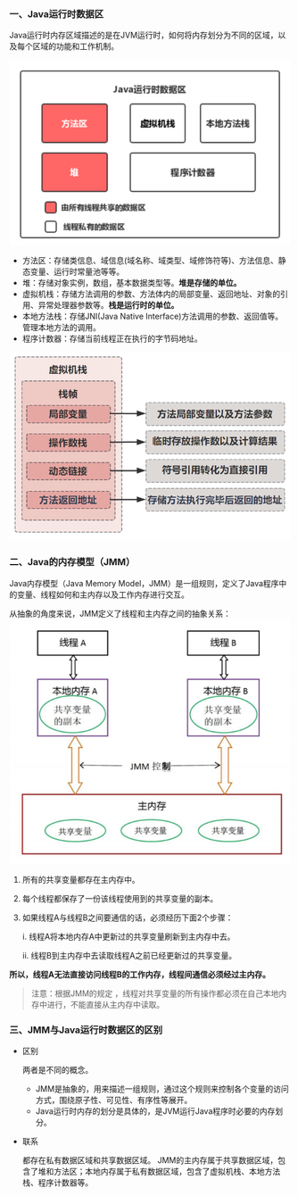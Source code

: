 ### 一、Java运行时数据区
Java运行时内存区域描述的是在JVM运行时，如何将内存划分为不同的区域，以及每个区域的功能和工作机制。

![](pictures/c767ba47.png)

- 方法区：存储类信息、域信息(域名称、域类型、域修饰符等)、方法信息、静态变量、运行时常量池等等。
- 堆：存储对象实例，数组，基本数据类型等。**堆是存储的单位。**
- 虚拟机栈：存储方法调用的参数、方法体内的局部变量、返回地址、对象的引用、异常处理器参数等。**栈是运行时的单位。**
- 本地方法栈：存储JNI(Java Native Interface)方法调用的参数、返回值等。管理本地方法的调用。
- 程序计数器：存储当前线程正在执行的字节码地址。

![](pictures/f880692d.png)

### 二、Java的内存模型（JMM）
Java内存模型（Java Memory Model，JMM）是一组规则，定义了Java程序中的变量、线程如何和主内存以及工作内存进行交互。

从抽象的角度来说，JMM定义了线程和主内存之间的抽象关系：
![](pictures/537bc56a.png)

1. 所有的共享变量都存在主内存中。
2. 每个线程都保存了一份该线程使用到的共享变量的副本。
3. 如果线程A与线程B之间要通信的话，必须经历下面2个步骤： 
   
    i. 线程A将本地内存A中更新过的共享变量刷新到主内存中去。

    ii. 线程B到主内存中去读取线程A之前已经更新过的共享变量。

**所以，线程A无法直接访问线程B的工作内存，线程间通信必须经过主内存。**

> 注意：根据JMM的规定  ，线程对共享变量的所有操作都必须在自己本地内存中进行，不能直接从主内存中读取。


### 三、JMM与Java运行时数据区的区别

- 区别
    
  两者是不同的概念。
  - JMM是抽象的，用来描述一组规则，通过这个规则来控制各个变量的访问方式，围绕原子性、可见性、有序性等展开。
  - Java运行时内存的划分是具体的，是JVM运行Java程序时必要的内存划分。
    
- 联系
    
    都存在私有数据区域和共享数据区域。 JMM的主内存属于共享数据区域，包含了堆和方法区；本地内存属于私有数据区域，包含了虚拟机栈、本地方法栈、程序计数器等。